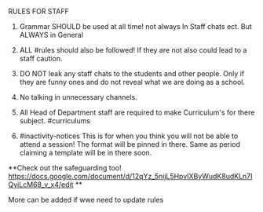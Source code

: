 RULES FOR STAFF  

1. Grammar SHOULD be used at all time! not always In Staff chats ect. But ALWAYS in General

2.  ALL #rules should also be followed! If they are not also could lead to a staff caution. 

3. DO NOT leak any staff chats to the students and other people. Only if they are funny ones and do not reveal what we are doing as a school.

4. No talking in unnecessary channels. 

5. All Head of Department staff are required to make Curriculum's for there subject. #curriculums 

6. #inactivity-notices This is for when you think you will not be able to attend a session! The format will be pinned in there. Same as period claiming a template will be in there soon.

**Check out the safeguarding too! https://docs.google.com/document/d/12qYz_5nijL5HpvIXByWudK8udKLn7IQyiLcM68_v_x4/edit **

More can be added if wwe need to update rules
